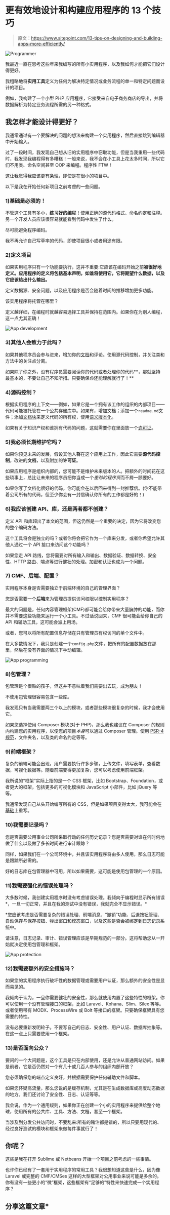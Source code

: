 # 更有效地设计和构建应用程序的 13 个技巧

> 原文：<https://www.sitepoint.com/13-tips-on-designing-and-building-apps-more-efficiently/>

![Programmer](img/8a0c81f53c7a2154683fbf94430d8ffa.png)

我最近一直在思考这些年来我编写的所有小实用程序，以及我如何才能把它们设计得更好。

我粗略地将**实用工具**定义为任何为解决特定情况或业务流程的单一和特定问题而设计的项目。

例如，我构建了一个小型 PHP 应用程序，它接受来自电子商务商店的导出，并将数据解析为特定业务流程所需的另一种格式。

## 我怎样才能设计得更好？

我通常通过有一个要解决的问题的想法来构建一个实用程序，然后直接跳到编辑器中开始输入。

过了一段时间，我发现自己想从旧的实用程序中窃取功能，但是当我重用一些代码时，我发现我编程得有多糟糕！一般来说，我不会在小工具上花太多时间，所以它们不用类、命名空间甚至 OOP 来编程。程序性 FTW！

这让我觉得我应该更有条理，即使是在很小的项目中。

以下是我在开始任何新项目之前考虑的一些问题。

### 1)基础是必须的！

不管这个工具有多小，**练习好的编程**！使用正确的源代码格式、命名约定和注释。另一个开发人员应该很容易就能看到代码中发生了什么。

尽可能避免程序编码。

我不再允许自己写草率的代码，即使项目很小或者用途有限。

### 2)定义项目

如果实用程序只有一个功能要执行，这并不重要:它应该在编码开始之前**被很好地定义。应用程序的定义将包括基本声明，如谁将使用它，它将期望什么数据，以及它应该给出什么输出。**

定义数据源、安全问题，以及应用程序是否会随着时间的推移增加更多功能。

该实用程序将托管在哪里？

定义越详细，在编程时就越容易选择工具并保持在范围内。如果你在为别人编程，这一点尤其正确！

![App development](img/3f72d923ebf53cc5b89f597af447b893.png)

### 3)其他人会致力于此吗？

如果其他程序员会参与进来，增加你的[文档](https://www.sitepoint.com/keeping-php-code-well-documented/)和评论。使用源代码控制，并关注类和方法中的关注点分离。

如果除了你之外，没有程序员需要阅读你的代码或者处理你的代码**，那就坚持最基本的，不要让自己不知所措。只要确保*你*还能理解就行了！**

### 4)源码控制？

根据实用程序的上下文——例如，如果它是一个拥有该工作的组织的内部项目——代码可能被托管在一个公共存储库中。如果有，增加文档；添加一个`readme.md`文件；添加[文档块](https://en.wikipedia.org/wiki/PHPDoc#DocBlock)来定义代码的所有权，使用[语义版本化](http://semver.org/)。

如果有关于知识产权和谁拥有代码的问题，这就需要你在里面放一个[许可证](https://www.sitepoint.com/open-source-licensing-2/)。

### 5)我必须长期维护它吗？

如果你预见未来的发展，假设其他人**将**在这个应用上工作，因此它需要**源代码控制**，改进的**文档**，以及附加的**许可证**。

如果应用程序是组织内部的，您可能不是维护未来版本的人。把额外的时间花在这些琐事上，总比让未来的程序员把你当成一个*差劲的程序员*而不屑一顾要好。

如果你写了文档化很好的代码，你可能会在以后回来得到一封推荐信。(你不能带着公司所有的代码，但至少你会有一封信确认你所有的工作都是好的！)

### 6)我应该创建 API、库，还是两者都不创建？

定义 API 和库超出了本文的范围，但这仍然是一个重要的决定，因为它将改变您的整个编码方法。

这个工具将会是独立的吗？或者你将会把它作为一个库来分发，或者你希望允许其他人通过一个 API 接口来访问这个功能吗？

如果您走 API 路线，您将需要对所有输入和输出、数据验证、数据转换、安全性、HTTP 路由、端点等进行健壮的处理。加密和认证也成为一个问题。

### 7) CMF、后端、配置？

实用程序本身是否需要独立于前端环境的自己的管理界面？

您是否需要一个**后端**来为管理员提供访问权限以控制实用程序？

最大的问题是，任何内容管理框架(CMF)都可能会给你带来大量臃肿的功能，而你并不需要这些功能来运行一个小工具。不过话说回来，CMF 很可能会给你自己的 API 和辅助工具，这可能会派上用场。

或者，您可以将所有配置信息存储在只有管理员有权访问的单个文件中。

在大多数情况下，我只是创建一个`config.php`文件，把所有的配置数据放在那里，然后在没有界面的情况下手动编辑。

![App programming](img/af62f42875d02654b2a30686d0822661.png)

### 8)包管理？

包管理是个很酷的孩子，但这并不意味着我们需要出去玩，成为朋友！

不使用包管理很容易包含一些库。

我发现只有当我需要两三个以上的模块，或者那些模块很复杂的时候，我才会使用它。

如果您选择使用 Composer 模块(对于 PHP)，那么我也建议在 Composer 的规则内构建您的实用程序，以便您的项目*本身*可以通过 Composer 管理。使用 [PSR-4 规范](http://www.php-fig.org/psr/psr-4/)，文件夹名，以及类的命名约定等等。

### 9)前端框架？

复杂的前端可能会出现，用户需要执行许多步骤，上传文件，填写表单，查看数据，可视化数据等。随着前端变得更加复杂，您可以考虑使用前端框架。

我所说的<q>框架</q>实际上指的是一个 CSS 框架，比如 Bootstrap、Foundation，或者更大的框架，包括更多的可视化模块和 JavaScript 小部件，比如 jQuery 等等。

我通常发现自己从头开始编写所有的 CSS，但是如果项目变得太大，我可能会在[基础](http://foundation.zurb.com/)上重写。

### 10)我需要记录吗？

您是否需要公用事业公司所采取行动的任何历史记录？您是否需要对谁在何时何地做了什么以及做了多长时间进行审计跟踪？

同样，如果我们在一个公司环境中，并且该实用程序将由多人使用，那么日志可能是跟踪所必需的。

好的日志库在包管理器中可用，所以如果需要，这可能是使用包管理的一个原因。

### 11)我需要强化的错误处理吗？

大多数时候，我创建实用程序时没有考虑错误处理。我倾向于编程时显示所有错误*，一旦一切正常，并且在我的测试中没有错误，我就完全不显示错误。*

 *您应该考虑是否需要复杂的错误处理、前端消息、<q>撤销</q>功能、后退按钮管理、自动保存与保存按钮、弹出窗口和模态窗口，以及这些是否会被绑定到日志记录系统中。

请注意，日志记录、审计、错误管理应该是早期规范的一部分。这将帮助您从一开始就决定使用包管理和框架。

![App protection](img/16052917ebb8a7119afeec97bc1bdc23.png)

### 12)我需要额外的安全措施吗？

如果您的实用程序执行破坏性的数据管理或需要用户认证，那么额外的安全性是显而易见的。

我倾向于认为，一旦你需要健壮的安全性，那么就使用内置了这些特性的框架。你可以使用一个没有管理接口的框架，比如 Laravel、Kohana、Slim、Silex 等等。或者使用带有 MODX、ProcessWire 或 Bolt 等接口的框架。只要确保框架具有您需要的特性。

没有必要重新发明轮子。不要写自己的日志、安全性、用户认证、数据库抽象等。在这一点上只需要使用一个框架。

### 13)是否面向公众？

要问的一个大问题是，这个工具是只在内部使用，还是允许从普通网站访问。如果是前者，它是否仍然对一个有几十或几百人参与的组织内部开放？

您必须确保您的端点定义良好，并根据需要保护任何辅助文件和脚本。

如果您怀疑高流量，那么您说的是缓存机制，尤其是在生成数据库或高度动态数据的地方。我们还讨论了安全性、日志、认证等等。

我会说，作为一个通用规则，如果你正在创建一个小的实用程序来提供给整个地球，使用所有的公共库、工具、方法、文档，甚至一个框架。

当涉及到分发公共访问时，不要乱来:所有的赌注都是错的，所以只要用现代的、经过良好测试的模块和框架来做每件事就行了！

## 你呢？

这些是我在打开 Sublime 或 Netbeans 开始一个项目之前考虑的一些事情。

也许你已经有了一套用于实用程序的常用工具？我很想知道这些是什么，因为像 Laravel 或完整的 CMF/CMSes 这样的大型框架对公用事业来说可能是多余的。你有没有一些更小的<q>微</q>框架，这些框架有<q>足够的</q>特性来快速完成一个实用程序？

## 分享这篇文章*